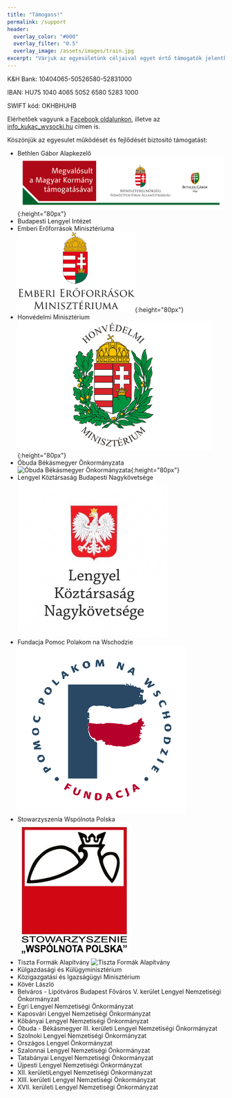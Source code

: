 ```yaml
---
title: "Támogass!"
permalink: /support
header:
  overlay_color: "#000"
  overlay_filter: "0.5"
  overlay_image: /assets/images/train.jpg
excerpt: "Várjuk az egyesületünk céljaival egyet értő támogatók jelentkezését!"
---
```


K&H Bank: 10404065-50526580-52831000

IBAN: HU75 1040 4065 5052 6580 5283 1000

SWIFT kód: OKHBHUHB

Elérhetőek vagyunk a [Facebook oldalunkon](http://facebook.com/wysockilegio), illetve az [info_kukac_wysocki.hu](mailto:info_kukac_wysocki.hu) címen is.

Köszönjük az egyesulet működését és fejlődését biztosító támogatást:

* Bethlen Gábor Alapkezelő ![Bethlen Gábor Alapkezelő](assets/images/support/bethlen.jpg "Bethlen Gábor Alapkezelő"){:height="80px"}
* Budapesti Lengyel Intézet
* Emberi Erőforrások Minisztériuma ![Emberi Erőforrások Minisztériuma](assets/images/support/emmi.png "Emberi Erőforrások Minisztériuma"){:height="80px"}
* Honvédelmi Minisztérium ![Honvédelmi Minisztérium](assets/images/support/hm.jpg "Honvédelmi Minisztérium"){:height="80px"}
* Óbuda Békásmegyer Önkormányzata ![Óbuda Békásmegyer Önkormányzata](https://upload.wikimedia.org/wikipedia/commons/e/ee/Obuda-cimer.jpg "Óbuda Békásmegyer Önkormányzata"){:height="80px"}
* Lengyel Köztársaság Budapesti Nagykövetsége ![Lengyel Köztársaság Budapesti Nagykövetsége](assets/images/support/nagykovetseg.jpg "Lengyel Köztársaság Budapesti Nagykövetsége")
* Fundacja Pomoc Polakom na Wschodzie ![Fundacja Pomoc  Polakom na Wschodzie](assets/images/support/pomoc.jpg "Fundacja Pomoc Polakom na Wschodzie")  
* Stowarzyszenia Wspólnota Polska  ![Stowarzyszenia Wspólnota Polska](assets/images/support/Logo-Wspolnota-Polska.jpg "Stowarzyszenia Wspólnota Polska")
* Tiszta Formák Alapítvány ![Tiszta Formák Alapítvány](http://tisztaformak.hu/wp-content/themes/tisztaformak/images/logo-tfa-header.gif "Tiszta Formák Alapítvány")
* Külgazdasági és Külügyminisztérium    
* Közigazgatási és Igazságügyi Minisztérium
* Kövér László
* Belváros - Lipótváros Budapest Főváros V. kerület  Lengyel Nemzetiségi Önkormányzat
* Egri Lengyel Nemzetiségi Önkormányzat
* Kaposvári Lengyel Nemzetiségi Önkormányzat
* Kőbányai Lengyel Nemzetiségi Önkormányzat
* Óbuda - Békásmegyer III. kerületi Lengyel Nemzetiségi Önkormányzat
* Szolnoki Lengyel Nemzetiségi Önkormányzat
* Országos Lengyel Önkormányzat
* Szalonnai Lengyel Nemzetiségi Önkormányzat
* Tatabányai Lengyel Nemzetiségi Önkormányzat
* Újpesti Lengyel Nemzetiségi Önkormányzat
* XII. kerületiLengyel Nemzetiségi Önkormányzat
* XIII. kerületi Lengyel Nemzetiségi Önkormányzat
* XVII. kerületi Lengyel Nemzetiségi Önkormányzat
